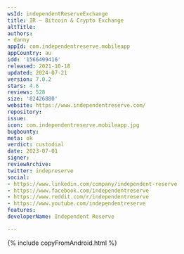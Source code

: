 ```yaml
---
wsId: independentReserveExchange
title: IR – Bitcoin & Crypto Exchange
altTitle: 
authors:
- danny
appId: com.independentreserve.mobileapp
appCountry: au
idd: '1566499416'
released: 2021-10-18
updated: 2024-07-21
version: 7.0.2
stars: 4.6
reviews: 528
size: '82426880'
website: https://www.independentreserve.com/
repository: 
issue: 
icon: com.independentreserve.mobileapp.jpg
bugbounty: 
meta: ok
verdict: custodial
date: 2023-07-01
signer: 
reviewArchive: 
twitter: indepreserve
social:
- https://www.linkedin.com/company/independent-reserve
- https://www.facebook.com/independentreserve
- https://www.reddit.com/r/independentreserve
- https://www.youtube.com/independentreserve
features: 
developerName: Independent Reserve

---
```


{% include copyFromAndroid.html %}
